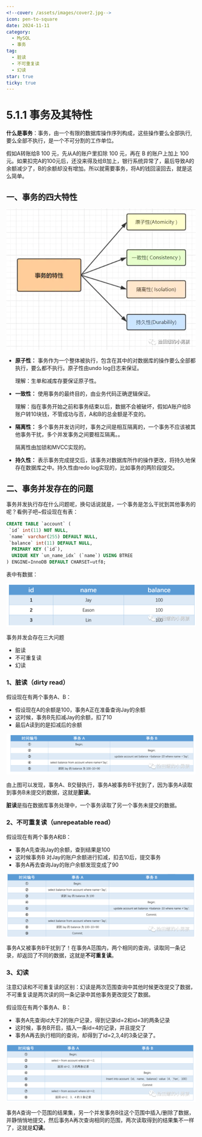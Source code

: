 ```yaml
---
<!--cover: /assets/images/cover2.jpg-->
icon: pen-to-square
date: 2024-11-11
category:
  - MySQL
  - 事务
tag:
  - 脏读
  - 不可重复读
  - 幻读
star: true
ticky: true
---
```

# 5.1.1 事务及其特性

**什么是事务**：事务，由一个有限的数据库操作序列构成，这些操作要么全部执行,要么全部不执行，是一个不可分割的工作单位。

假如A转账给B 100 元，先从A的账户里扣除 100 元，再在 B 的账户上加上 100 元。如果扣完A的100元后，还没来得及给B加上，银行系统异常了，最后导致A的余额减少了，B的余额却没有增加。所以就需要事务，将A的钱回滚回去，就是这么简单。

## 一、事务的四大特性

![事务的四大特性](../pic/2.png)

- **原子性：** 事务作为一个整体被执行，包含在其中的对数据库的操作要么全部都执行，要么都不执行。原子性由undo log日志来保证。

  理解：生单和减库存要保证原子性。

- **一致性：** 使用事务的最终目的，由业务代码正确逻辑保证。

  理解：指在事务开始之前和事务结束以后，数据不会被破坏，假如A账户给B账户转10块钱，不管成功与否，A和B的总金额是不变的。

- **隔离性：** 多个事务并发访问时，事务之间是相互隔离的，一个事务不应该被其他事务干扰，多个并发事务之间要相互隔离。。

  隔离性由加锁和MVCC实现的。

- **持久性：** 表示事务完成提交后，该事务对数据库所作的操作更改，将持久地保存在数据库之中。持久性由redo log实现的，比如事务的两阶段提交。

## 二、事务并发存在的问题

事务并发执行存在什么问题呢，换句话说就是，一个事务是怎么干扰到其他事务的呢？看例子吧~假设现在有表：

```sql
CREATE TABLE `account` (
 `id` int(11) NOT NULL,
 `name` varchar(255) DEFAULT NULL,
 `balance` int(11) DEFAULT NULL,
  PRIMARY KEY (`id`),
  UNIQUE KEY `un_name_idx` (`name`) USING BTREE
) ENGINE=InnoDB DEFAULT CHARSET=utf8;
```

表中有数据：

![account表](../pic/3.png)

事务并发会存在三大问题

- 脏读
- 不可重复读
- 幻读

### 1、脏读（dirty read）

假设现在有两个事务A、B：

- 假设现在A的余额是100，事务A正在准备查询Jay的余额
- 这时候，事务B先扣减Jay的余额，扣了10
- 最后A读到的是扣减后的余额

![脏读](../pic/4.png)

由上图可以发现，事务A、B交替执行，事务A被事务B干扰到了，因为事务A读取到事务B未提交的数据，这就是**脏读**。

**脏读**是指在数据库事务处理中，一个事务读取了另一个事务未提交的数据。

### 2、不可重复读（unrepeatable read）

假设现在有两个事务A和B：

- 事务A先查询Jay的余额，查到结果是100
- 这时候事务B 对Jay的账户余额进行扣减，扣去10后，提交事务
- 事务A再去查询Jay的账户余额发现变成了90

![不可重复读](../pic/5.png)

事务A又被事务B干扰到了！在事务A范围内，两个相同的查询，读取同一条记录，却返回了不同的数据，这就是**不可重复读**。

### 3、幻读

注意幻读和不可重复读的区别：幻读是两次范围查询中其他时候更改提交了数据，不可重复读是两次读的同一条记录中其他事务更改提交了数据。

假设现在有两个事务A、B：

- 事务A先查询id大于2的账户记录，得到记录id=2和id=3的两条记录
- 这时候，事务B开启，插入一条id=4的记录，并且提交了
- 事务A再去执行相同的查询，却得到了id=2,3,4的3条记录了。

![幻读](../pic/6.png)

事务A查询一个范围的结果集，另一个并发事务B往这个范围中插入/删除了数据，并静悄悄地提交，然后事务A再次查询相同的范围，两次读取得到的结果集不一样了，这就是**幻读**。



